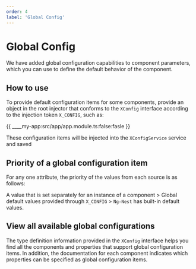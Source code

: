```yaml
---
order: 4
label: 'Global Config'
---
```


# Global Config

We have added global configuration capabilities to component parameters, which you can use to define the default behavior of the component.

## How to use

To provide default configuration items for some components, provide an object in the root injector that conforms to the `XConfig` interface according to the injection token `X_CONFIG`, such as:

{{ ____my-app:src/app/app.module.ts:false:fasle }}

These configuration items will be injected into the `XConfigService` service and saved

## Priority of a global configuration item

For any one attribute, the priority of the values from each source is as follows:

A value that is set separately for an instance of a component > Global default values provided through `X_CONFIG` > `Ng-Nest` has built-in default values.

## View all available global configurations

The type definition information provided in the `XConfig` interface helps you find all the components and properties that support global configuration items. In addition, the documentation for each component indicates which properties can be specified as global configuration items.
